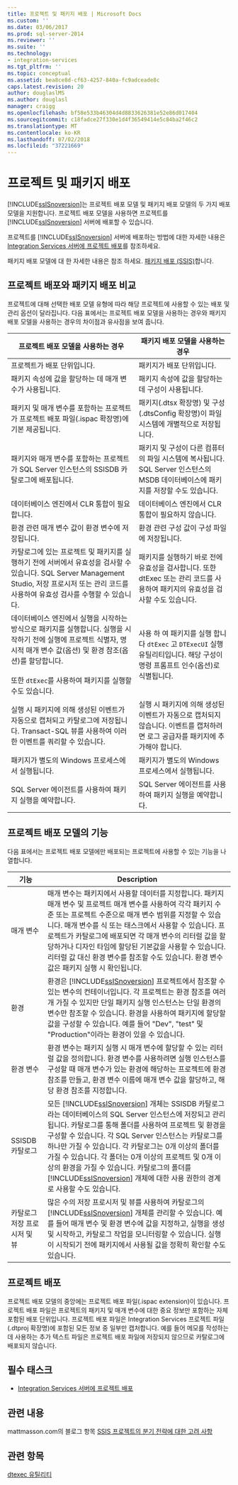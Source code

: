 ```yaml
---
title: 프로젝트 및 패키지 배포 | Microsoft Docs
ms.custom: ''
ms.date: 03/06/2017
ms.prod: sql-server-2014
ms.reviewer: ''
ms.suite: ''
ms.technology:
- integration-services
ms.tgt_pltfrm: ''
ms.topic: conceptual
ms.assetid: bea8ce8d-cf63-4257-840a-fc9adceade8c
caps.latest.revision: 20
author: douglaslMS
ms.author: douglasl
manager: craigg
ms.openlocfilehash: bf58e533b46304d4d8833626381e52e86d017404
ms.sourcegitcommit: c18fadce27f330e1d4f36549414e5c84ba2f46c2
ms.translationtype: MT
ms.contentlocale: ko-KR
ms.lasthandoff: 07/02/2018
ms.locfileid: "37221669"
---
```

# <a name="deployment-of-projects-and-packages"></a>프로젝트 및 패키지 배포
  [!INCLUDE[ssISnoversion](../../includes/ssisnoversion-md.md)]는 프로젝트 배포 모델 및 패키지 배포 모델의 두 가지 배포 모델을 지원합니다. 프로젝트 배포 모델을 사용하면 프로젝트를 [!INCLUDE[ssISnoversion](../../includes/ssisnoversion-md.md)] 서버에 배포할 수 있습니다.  
  
 프로젝트를 [!INCLUDE[ssISnoversion](../../includes/ssisnoversion-md.md)] 서버에 배포하는 방법에 대한 자세한 내용은 [Integration Services 서버에 프로젝트 배포](../deploy-projects-to-integration-services-server.md)를 참조하세요.  
  
 패키지 배포 모델에 대 한 자세한 내용은 참조 하세요. [패키지 배포 &#40;SSIS&#41;](legacy-package-deployment-ssis.md)합니다.  
  
## <a name="compare-project-deployment-and-package-deployment"></a>프로젝트 배포와 패키지 배포 비교  
 프로젝트에 대해 선택한 배포 모델 유형에 따라 해당 프로젝트에 사용할 수 있는 배포 및 관리 옵션이 달라집니다. 다음 표에서는 프로젝트 배포 모델을 사용하는 경우와 패키지 배포 모델을 사용하는 경우의 차이점과 유사점을 보여 줍니다.  
  
|프로젝트 배포 모델을 사용하는 경우|패키지 배포 모델을 사용하는 경우|  
|---------------------------------------------|---------------------------------------------|  
|프로젝트가 배포 단위입니다.|패키지가 배포 단위입니다.|  
|패키지 속성에 값을 할당하는 데 매개 변수가 사용됩니다.|패키지 속성에 값을 할당하는 데 구성이 사용됩니다.|  
|패키지 및 매개 변수를 포함하는 프로젝트가 프로젝트 배포 파일(.ispac 확장명)에 기본 제공됩니다.|패키지(.dtsx 확장명) 및 구성(.dtsConfig 확장명)이 파일 시스템에 개별적으로 저장됩니다.|  
|패키지와 매개 변수를 포함하는 프로젝트가 SQL Server 인스턴스의 SSISDB 카탈로그에 배포됩니다.|패키지 및 구성이 다른 컴퓨터의 파일 시스템에 복사됩니다. SQL Server 인스턴스의 MSDB 데이터베이스에 패키지를 저장할 수도 있습니다.|  
|데이터베이스 엔진에서 CLR 통합이 필요합니다.|데이터베이스 엔진에서 CLR 통합이 필요하지 않습니다.|  
|환경 관련 매개 변수 값이 환경 변수에 저장됩니다.|환경 관련 구성 값이 구성 파일에 저장됩니다.|  
|카탈로그에 있는 프로젝트 및 패키지를 실행하기 전에 서버에서 유효성을 검사할 수 있습니다. SQL Server Management Studio, 저장 프로시저 또는 관리 코드를 사용하여 유효성 검사를 수행할 수 있습니다.|패키지를 실행하기 바로 전에 유효성을 검사합니다. 또한 dtExec 또는 관리 코드를 사용하여 패키지의 유효성을 검사할 수도 있습니다.|  
|데이터베이스 엔진에서 실행을 시작하는 방식으로 패키지를 실행합니다. 실행을 시작하기 전에 실행에 프로젝트 식별자, 명시적 매개 변수 값(옵션) 및 환경 참조(옵션)를 할당합니다.<br /><br /> 또한 `dtExec`를 사용하여 패키지를 실행할 수도 있습니다.|사용 하 여 패키지를 실행 합니다 `dtExec` 고 `DTExecUI` 실행 유틸리티입니다. 해당 구성이 명령 프롬프트 인수(옵션)로 식별됩니다.|  
|실행 시 패키지에 의해 생성된 이벤트가 자동으로 캡처되고 카탈로그에 저장됩니다. Transact-SQL 뷰를 사용하여 이러한 이벤트를 쿼리할 수 있습니다.|실행 시 패키지에 의해 생성된 이벤트가 자동으로 캡처되지 않습니다. 이벤트를 캡처하려면 로그 공급자를 패키지에 추가해야 합니다.|  
|패키지가 별도의 Windows 프로세스에서 실행됩니다.|패키지가 별도의 Windows 프로세스에서 실행됩니다.|  
|SQL Server 에이전트를 사용하여 패키지 실행을 예약합니다.|SQL Server 에이전트를 사용하여 패키지 실행을 예약합니다.|  
  
## <a name="features-of-project-deployment-model"></a>프로젝트 배포 모델의 기능  
 다음 표에서는 프로젝트 배포 모델에만 배포되는 프로젝트에 사용할 수 있는 기능을 나열합니다.  
  
|기능|Description|  
|-------------|-----------------|  
|매개 변수|매개 변수는 패키지에서 사용할 데이터를 지정합니다. 패키지 매개 변수 및 프로젝트 매개 변수를 사용하여 각각 패키지 수준 또는 프로젝트 수준으로 매개 변수 범위를 지정할 수 있습니다. 매개 변수를 식 또는 태스크에서 사용할 수 있습니다. 프로젝트가 카탈로그에 배포되면 각 매개 변수의 리터럴 값을 할당하거나 디자인 타임에 할당된 기본값을 사용할 수 있습니다. 리터럴 값 대신 환경 변수를 참조할 수도 있습니다. 환경 변수 값은 패키지 실행 시 확인됩니다.|  
|환경|환경은 [!INCLUDE[ssISnoversion](../../includes/ssisnoversion-md.md)] 프로젝트에서 참조할 수 있는 변수의 컨테이너입니다. 각 프로젝트는 환경 참조를 여러 개 가질 수 있지만 단일 패키지 실행 인스턴스는 단일 환경의 변수만 참조할 수 있습니다. 환경을 사용하여 패키지에 할당할 값을 구성할 수 있습니다. 예를 들어 "Dev", "test" 및 "Production"이라는 환경이 있을 수 있습니다.|  
|환경 변수|환경 변수는 패키지 실행 시 매개 변수에 할당할 수 있는 리터럴 값을 정의합니다. 환경 변수를 사용하려면 실행 인스턴스를 구성할 때 매개 변수가 있는 환경에 해당하는 프로젝트에 환경 참조를 만들고, 환경 변수 이름에 매개 변수 값을 할당하고, 해당 환경 참조를 지정합니다.|  
|SSISDB 카탈로그|모든 [!INCLUDE[ssISnoversion](../../includes/ssisnoversion-md.md)] 개체는 SSISDB 카탈로그라는 데이터베이스의 SQL Server 인스턴스에 저장되고 관리됩니다. 카탈로그를 통해 폴더를 사용하여 프로젝트 및 환경을 구성할 수 있습니다. 각 SQL Server 인스턴스는 카탈로그를 하나만 가질 수 있습니다. 각 카탈로그는 0개 이상의 폴더를 가질 수 있습니다. 각 폴더는 0개 이상의 프로젝트 및 0개 이상의 환경을 가질 수 있습니다. 카탈로그의 폴더를 [!INCLUDE[ssISnoversion](../../includes/ssisnoversion-md.md)] 개체에 대한 사용 권한의 경계로 사용할 수도 있습니다.|  
|카탈로그 저장 프로시저 및 뷰|많은 수의 저장 프로시저 및 뷰를 사용하여 카탈로그의 [!INCLUDE[ssISnoversion](../../includes/ssisnoversion-md.md)] 개체를 관리할 수 있습니다. 예를 들어 매개 변수 및 환경 변수에 값을 지정하고, 실행을 생성 및 시작하고, 카탈로그 작업을 모니터링할 수 있습니다. 실행이 시작되기 전에 패키지에서 사용될 값을 정확히 확인할 수도 있습니다.|  
  
## <a name="project-deployment"></a>프로젝트 배포  
 프로젝트 배포 모델의 중앙에는 프로젝트 배포 파일(.ispac extension)이 있습니다. 프로젝트 배포 파일은 프로젝트의 패키지 및 매개 변수에 대한 중요 정보만 포함하는 자체 포함된 배포 단위입니다. 프로젝트 배포 파일은 Integration Services 프로젝트 파일(.dtproj 확장명)에 포함된 모든 정보 중 일부만 캡처합니다. 예를 들어 메모를 작성하는 데 사용하는 추가 텍스트 파일은 프로젝트 배포 파일에 저장되지 않으므로 카탈로그에 배포되지 않습니다.  
  
## <a name="required-tasks"></a>필수 태스크  
  
-   [Integration Services 서버에 프로젝트 배포](../deploy-projects-to-integration-services-server.md)  
  
## <a name="related-content"></a>관련 내용  
 mattmasson.com의 블로그 항목 [SSIS 프로젝트의 분기 전략에 대한 고려 사항](http://go.microsoft.com/fwlink/?LinkId=245739)  
  
## <a name="see-also"></a>관련 항목  
 [dtexec 유틸리티](dtexec-utility.md)  
  
  
